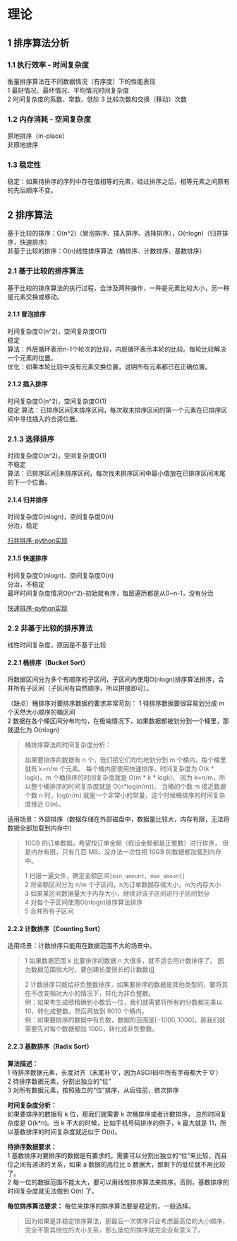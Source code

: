# 理论

## 1 排序算法分析

### 1.1 执行效率 - 时间复杂度

衡量排序算法在不同数据情况（有序度）下的性能表现  
1 最好情况、最坏情况、平均情况时间复杂度   
2 时间复杂度的系数、常数、低阶
3 比较次数和交换（移动）次数

### 1.2 内存消耗 - 空间复杂度

原地排序（in-place）  
非原地排序

### 1.3 稳定性

稳定：如果待排序的序列中存在值相等的元素，经过排序之后，相等元素之间原有的先后顺序不变。

## 2 排序算法
基于比较的排序：O(n^2)（冒泡排序、插入排序、选择排序），O(nlogn)（归并排序，快速排序）  
非基于比较的排序：O(n)线性排序算法（桶排序、计数排序、基数排序）  

### 2.1 基于比较的排序算法

基于比较的排序算法的执行过程，会涉及两种操作，一种是元素比较大小，另一种是元素交换或移动。

#### 2.1.1 冒泡排序
时间复杂度O(n^2)，空间复杂度O(1)  
稳定  
算法：外层循环表示n-1个轮次的比较，内层循环表示本轮的比较。每轮比较解决一个元素的位置。  
优化：如果本轮比较中没有元素交换位置，说明所有元素都已在正确位置。

#### 2.1.2 插入排序
时间复杂度O(n^2)，空间复杂度O(1)  
稳定
算法：已排序区间|未排序区间，每次取未排序区间的第一个元素在已排序区间中寻找插入的合适位置。

### 2.1.3 选择排序
时间复杂度O(n^2)，空间复杂度O(1)  
不稳定  
算法：已排序区间|未排序区间，每次找未排序区间中最小值放在已排序区间末尾的下一个位置。

#### 2.1.4 归并排序
时间复杂度O(nlogn)，空间复杂度O(n)  
分治，稳定  

[归并排序-python实现](../00-base/01-comparison/04-merge-sort.py)

#### 2.1.5 快速排序
时间复杂度O(nlogn)、空间复杂度O(n)    
分治，不稳定  
最坏时间复杂度情况O(n^2)-初始就有序，每层遍历都是从0~n-1，没有分治  

[快速排序-python实现](../00-base/01-comparison/05-quick-sort.py)  

### 2.2 非基于比较的排序算法
线性时间复杂度，原因是不基于比较  

#### 2.2.1 桶排序（Bucket Sort）
将数据区间分为多个有顺序的子区间，子区间内使用O(nlogn)排序算法排序，合并所有子区间（子区间有自然顺序，所以拼接即可）。  

（缺点）桶排序对要排序数据的要求非常苛刻： 
1 待排序数据要很容易划分成 m 个天然大小顺序的桶区间    
2 数据在各个桶区间分布均匀，在极端情况下，如果数据都被划分到一个桶里，那就退化为 O(nlogn)      

> 桶排序算法的时间复杂度分析：  
> 
> 如果要排序的数据有 n 个，我们把它们均匀地划分到 m 个桶内，每个桶里就有 k=n/m 个元素。
> 每个桶内部使用快速排序，时间复杂度为 O(k * logk)。m 个桶排序的时间复杂度就是 O(m * k * logk)，
> 因为 k=n/m，所以整个桶排序的时间复杂度就是 O(n*log(n/m))。
> 当桶的个数 m 接近数据个数 n 时，log(n/m) 就是一个非常小的常量，这个时候桶排序的时间复杂度接近 O(n)。 


适用场景：外部排序（数据存储在外部磁盘中，数据量比较大，内存有限，无法将数据全部加载到内存中）

> 10GB 的订单数据，希望按订单金额（假设金额都是正整数）进行排序，
> 但是内存有限，只有几百 MB，没办法一次性把 10GB 的数据都加载到内存中。
> 
> 1 扫描一遍文件，确定金额区间`[min_amount, max_amount]`  
> 2 将金额区间分为 n/m 个子区间，n为订单数据存储大小，m为内存大小    
> 3 如果某区间数据量大于内存大小，继续对该子区间进行子区间划分  
> 4 对每个子区间使用O(nlogn)排序算法排序  
> 5 合并所有子区间  

#### 2.2.2 计数排序（Counting Sort）

适用场景：计数排序只能用在数据范围不大的场景中。
> 1 如果数据范围 k 比要排序的数据 n 大很多，就不适合用计数排序了。
> 因为数据范围很大时，要创建长度很长的计数数组  
> 
> 2 计数排序只能给非负整数排序，如果要排序的数据是其他类型的，要将其在不改变相对大小的情况下，转化为非负整数。  
> 例：如果考生成绩精确到小数后一位，我们就需要将所有的分数都先乘以 10，转化成整数，然后再放到 9010 个桶内。  
> 例：如果要排序的数据中有负数，数据的范围是$[-1000, 1000]$，那我们就需要先对每个数据都加 1000，转化成非负整数。

#### 2.2.3 基数排序（Radix Sort）
**算法描述：**   
1 待排序数据元素，长度对齐（末尾补'0'，因为ASCII码中所有字母都大于'0'）    
2 待排序数据元素，分割出独立的“位”  
3 对所有数据元素，按照独立的“位”排序，从后往前，依次排序  


**时间复杂度分析：**  
如果要排序的数据有 k 位，那我们就需要 k 次桶排序或者计数排序，
总的时间复杂度是 O(k*n)。当 k 不大的时候，比如手机号码排序的例子，k 最大就是 11，所以基数排序的时间复杂度就近似于 O(n)。

**待排序数据要求：**  
1 基数排序对要排序的数据是有要求的，需要可以分割出独立的“位”来比较，而且位之间有递进的关系，如果 a 数据的高位比 b 数据大，那剩下的低位就不用比较了。    
2 每一位的数据范围不能太大，要可以用线性排序算法来排序，否则，基数排序的时间复杂度就无法做到 O(n) 了。  

**每位排序算法要求：** 每位来排序的排序算法要是稳定的，一般选择。
> 因为如果是非稳定排序算法，那最后一次排序只会考虑最高位的大小顺序，完全不管其他位的大小关系，那么低位的排序就完全没有意义了。


